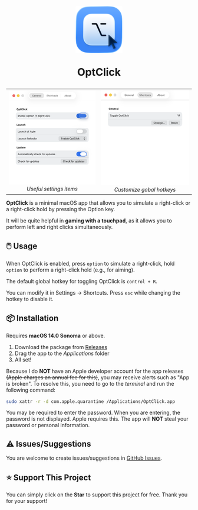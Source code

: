 <h1 align="center">
  <img src="/OptClick/Resources/OptClickIcon_Default.png" width="25%" alt=""/>  
  <p></p>
  <p align="center">OptClick</p>
</h1>

<table align="center" border="0" cellpadding="0" cellspacing="0">
  <tr>
    <td align="center">
      <img src="/OptClick/Resources/Demo/OptClick_v1-0-0_Settings_General.png" width="300" /><br>
      <i>Useful settings items</i>
    </td>
    <td align="center">
      <img src="/OptClick/Resources/Demo/OptClick_v1-0-0_Settings_Shortcuts.png" width="300" /><br>
      <i>Customize gobal hotkeys</i>
    </td>
  </tr>
</table>

**OptClick** is a minimal macOS app that allows you to simulate a right-click or a right-click hold by pressing the Option key.

It will be quite helpful in **gaming with a touchpad**, as it allows you to perform left and right clicks simultaneously.

## 🖱️ Usage

When OptClick is enabled, press `option` to simulate a right-click, hold `option` to perform a right-click hold (e.g., for aiming).

The default global hotkey for toggling OptClick is `control + R`.

You can modify it in Settings -> Shortcuts. Press `esc` while changing the hotkey to disable it.

## 📦 Installation

Requires **macOS 14.0 Sonoma** or above.

1. Download the package from [Releases](https://github.com/gitmichaelqiu/OptClick/releases/)
2. Drag the app to the *Applications* folder
3. All set!

Because I do **NOT** have an Apple developer account for the app releases ~~(Apple charges an annual fee for this)~~, you may receive alerts such as "App is broken". To resolve this, you need to go to the *terminal* and run the following command:

```bash
sudo xattr -r -d com.apple.quarantine /Applications/OptClick.app
```

You may be required to enter the password. When you are entering, the password is not displayed. Apple requires this. The app will **NOT** steal your password or personal information.

## ⚠️ Issues/Suggestions

You are welcome to create issues/suggestions in [GitHub Issues](https://github.com/gitmichaelqiu/OptClick/issues).

## ⭐ Support This Project

You can simply click on the **Star** to support this project for free. Thank you for your support!
